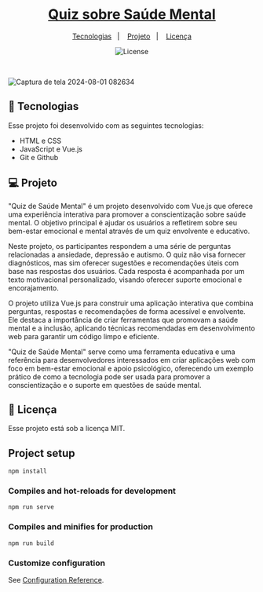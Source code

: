 


<h1 align="center"> <a href="https://social-links-xi-brown.vercel.app/" target="_blank">Quiz sobre Saúde Mental
</a> </h1>

<p align="center">
  <a href="#-tecnologias">Tecnologias</a>&nbsp;&nbsp;&nbsp;|&nbsp;&nbsp;&nbsp;
  <a href="#-projeto">Projeto</a>&nbsp;&nbsp;&nbsp;|&nbsp;&nbsp;&nbsp;
  <a href="#memo-licença">Licença</a>
</p>

<p align="center">
  <img alt="License" src="https://img.shields.io/static/v1?label=license&message=MIT&color=49AA26&labelColor=000000">
</p>

<br>

 
  
![Captura de tela 2024-08-01 082634](https://github.com/user-attachments/assets/a0f63880-15e1-447c-b209-cbd6631761d8)




## 🚀 Tecnologias

Esse projeto foi desenvolvido com as seguintes tecnologias:

- HTML e CSS
- JavaScript e Vue.js
- Git e Github

## 💻 Projeto
"Quiz de Saúde Mental" é um projeto desenvolvido com Vue.js que oferece uma experiência interativa para promover a conscientização sobre saúde mental. O objetivo principal é ajudar os usuários a refletirem sobre seu bem-estar emocional e mental através de um quiz envolvente e educativo.

Neste projeto, os participantes respondem a uma série de perguntas relacionadas a ansiedade, depressão e autismo. O quiz não visa fornecer diagnósticos, mas sim oferecer sugestões e recomendações úteis com base nas respostas dos usuários. Cada resposta é acompanhada por um texto motivacional personalizado, visando oferecer suporte emocional e encorajamento.

O projeto utiliza Vue.js para construir uma aplicação interativa que combina perguntas, respostas e recomendações de forma acessível e envolvente. Ele destaca a importância de criar ferramentas que promovam a saúde mental e a inclusão, aplicando técnicas recomendadas em desenvolvimento web para garantir um código limpo e eficiente.

"Quiz de Saúde Mental" serve como uma ferramenta educativa e uma referência para desenvolvedores interessados em criar aplicações web com foco em bem-estar emocional e apoio psicológico, oferecendo um exemplo prático de como a tecnologia pode ser usada para promover a conscientização e o suporte em questões de saúde mental.


## :memo: Licença

Esse projeto está sob a licença MIT.


## Project setup
```
npm install
```

### Compiles and hot-reloads for development
```
npm run serve
```

### Compiles and minifies for production
```
npm run build
```

### Customize configuration
See [Configuration Reference](https://cli.vuejs.org/config/).
